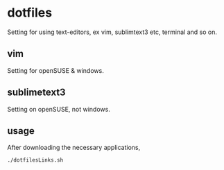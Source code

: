 # dotfiles

Setting for using text-editors, ex vim, sublimtext3 etc, terminal and so on.

## vim

Setting for openSUSE & windows.

## sublimetext3

Setting on openSUSE, not windows.

## usage

After downloading the necessary applications,

`./dotfilesLinks.sh`
